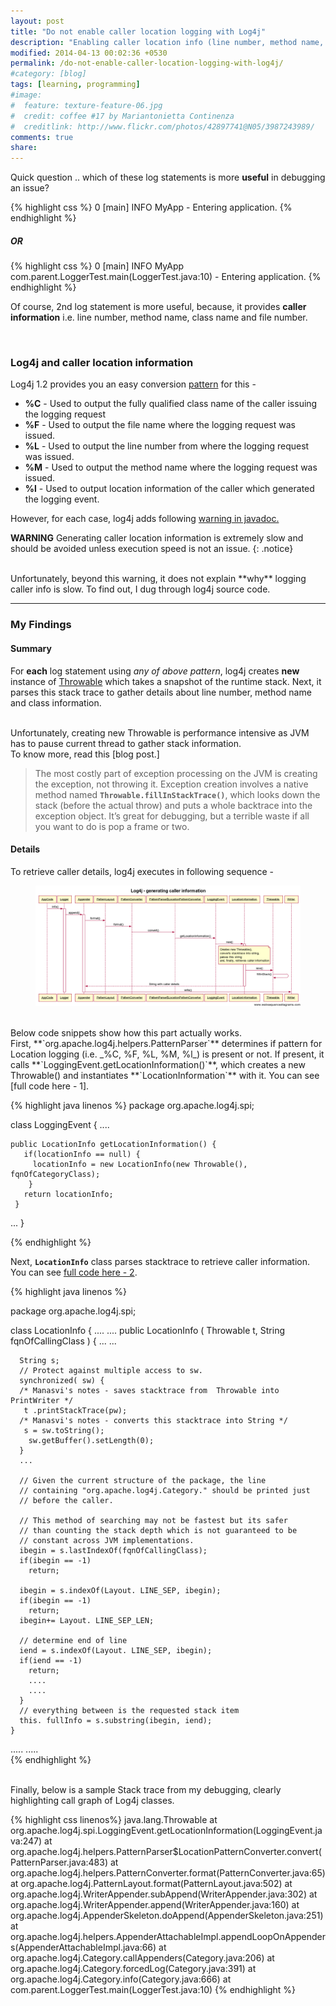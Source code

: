 ```yaml
---
layout: post
title: "Do not enable caller location logging with Log4j"
description: "Enabling caller location info (line number, method name, class name and file number) with Log4J is useful, but, causes serious performance issues"
modified: 2014-04-13 00:02:36 +0530
permalink: /do-not-enable-caller-location-logging-with-log4j/
#category: [blog]
tags: [learning, programming]
#image:
#  feature: texture-feature-06.jpg
#  credit: coffee #17 by Mariantonietta Continenza
#  creditlink: http://www.flickr.com/photos/42897741@N05/3987243989/
comments: true
share: 
---
```


Quick question .. which of these log statements is more **useful** in debugging an issue?

{% highlight css %}
0    [main] INFO  MyApp - Entering application.
{% endhighlight %}

##### OR

{% highlight css %}
0    [main] INFO  MyApp com.parent.LoggerTest.main(LoggerTest.java:10)  - Entering application.
{% endhighlight %}


Of course, 2nd log statement is more useful, because, it provides **caller information** i.e. line number, method name, class name and file number.

<br/>

### Log4j and caller location information

Log4j 1.2 provides you an easy conversion [pattern] for this -


*  **%C** -  Used to output the fully qualified class name of the caller issuing the logging request
*  **%F** -  Used to output the file name where the logging request was issued.
*  **%L** -  Used to output the line number from where the logging request was issued.
*  **%M** -  Used to output the method name where the logging request was issued.
*  **%l** -  Used to output location information of the caller which generated the logging event.

However, for each case, log4j adds following [warning in javadoc.]

**WARNING**   Generating caller location information is extremely slow and should be avoided unless execution speed is not an issue.
{: .notice}


<br/>
Unfortunately, beyond this warning, it does not explain **why** logging caller info is slow.  To find out, I dug through log4j source code.

---

### My Findings

#### Summary

For **each** log statement using _any of above pattern_, log4j creates **new** instance of [Throwable]  which takes a snapshot of the runtime stack. Next, it parses this stack trace to gather details about line number, method name and class information. 

<br/>
Unfortunately, creating new Throwable is performance intensive as JVM has to pause current thread to gather stack information. 

<br/>
To know more, read this [blog post.]

> The most costly part of exception processing on the JVM is creating the exception, not throwing it. Exception creation involves a native method named **`Throwable.fillInStackTrace()`**, which looks down the stack (before the actual throw) and puts a whole backtrace into the exception object. It’s great for debugging, but a terrible waste if all you want to do is pop a frame or two.


#### Details 

To retrieve caller details, log4j executes in following sequence -

<figure>
    <a href="https://github.com/manasvigupta/manasvigupta.github.io/raw/master/images/log4j_sequence.png"><img src="/images/log4j_sequence.png"></a>
</figure>

<br/>
Below code snippets show how this part actually works.


<br/>
First, **`org.apache.log4j.helpers.PatternParser`** determines if pattern for Location logging  (i.e. _%C, %F, %L, %M, %l_) is present or not. If present, it calls **`LoggingEvent.getLocationInformation()`**, which creates a new Throwable() and instantiates **`LocationInformation`** with it. You can see [full code here - 1].

{% highlight java linenos %}
package org.apache.log4j.spi;

class LoggingEvent {
....

    public LocationInfo getLocationInformation() {
       if(locationInfo == null) {
         locationInfo = new LocationInfo(new Throwable(), fqnOfCategoryClass);
        }
       return locationInfo;
     }
 ...
 }
 
{% endhighlight %}


Next, **`LocationInfo`** class parses stacktrace to retrieve caller information. You can see [full code here - 2].

{% highlight java linenos %}

package org.apache.log4j.spi;

class LocationInfo {
....
....
    public LocationInfo ( Throwable t, String fqnOfCallingClass ) {
        ...
        ...
    
      String s;
      // Protect against multiple access to sw.
      synchronized( sw) {
      /* Manasvi's notes - saves stacktrace from  Throwable into PrintWriter */
       t .printStackTrace(pw);
      /* Manasvi's notes - converts this stacktrace into String */
       s = sw.toString();
        sw.getBuffer().setLength(0);
      }
      ...

      // Given the current structure of the package, the line
      // containing "org.apache.log4j.Category." should be printed just
      // before the caller.

      // This method of searching may not be fastest but its safer
      // than counting the stack depth which is not guaranteed to be
      // constant across JVM implementations.
      ibegin = s.lastIndexOf(fqnOfCallingClass);
      if(ibegin == -1)
        return;

      ibegin = s.indexOf(Layout. LINE_SEP, ibegin);
      if(ibegin == -1)
        return;
      ibegin+= Layout. LINE_SEP_LEN;

      // determine end of line
      iend = s.indexOf(Layout. LINE_SEP, ibegin);
      if(iend == -1)
        return;
        ....
        ....
      }
      // everything between is the requested stack item
      this. fullInfo = s.substring(ibegin, iend);
    }
.....
.....    
{% endhighlight %}



<br/>
Finally, below is a sample Stack trace from my debugging, clearly highlighting call graph of Log4j classes.

{% highlight css linenos%}
java.lang.Throwable
     at org.apache.log4j.spi.LoggingEvent.getLocationInformation(LoggingEvent.java:247)
     at org.apache.log4j.helpers.PatternParser$LocationPatternConverter.convert(PatternParser.java:483)
     at org.apache.log4j.helpers.PatternConverter.format(PatternConverter.java:65)
     at org.apache.log4j.PatternLayout.format(PatternLayout.java:502)
     at org.apache.log4j.WriterAppender.subAppend(WriterAppender.java:302)
     at org.apache.log4j.WriterAppender.append(WriterAppender.java:160)
     at org.apache.log4j.AppenderSkeleton.doAppend(AppenderSkeleton.java:251)
     at org.apache.log4j.helpers.AppenderAttachableImpl.appendLoopOnAppenders(AppenderAttachableImpl.java:66)
     at org.apache.log4j.Category.callAppenders(Category.java:206)
     at org.apache.log4j.Category.forcedLog(Category.java:391)
     at org.apache.log4j.Category.info(Category.java:666)
     at com.parent.LoggerTest.main(LoggerTest.java:10)
{% endhighlight %}



[pattern]:http://logging.apache.org/log4j/1.2/apidocs/org/apache/log4j/PatternLayout.html

[warning in javadoc.]:http://logging.apache.org/log4j/1.2/apidocs/org/apache/log4j/PatternLayout.html

[blog post.]:https://blogs.oracle.com/jrose/entry/longjumps_considered_inexpensive

[Throwable]: http://docs.oracle.com/javase/7/docs/api/java/lang/Throwable.html

[full code here - 1]: http://grepcode.com/file/repo1.maven.org/maven2/log4j/log4j/1.2.15/org/apache/log4j/spi/LoggingEvent.java/#LoggingEvent.getLocationInformation%28%29

[full code here - 2]: http://grepcode.com/file/repo1.maven.org/maven2/log4j/log4j/1.2.15/org/apache/log4j/spi/LocationInfo.java/#LocationInfo.%3Cinit%3E%28java.lang.Throwable%2Cjava.lang.String%29
